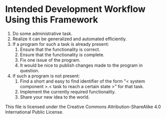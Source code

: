 # Intended Development Workflow Using this Framework
1. Do some administrative task.
1. Realize it can be generalized and automated efficiently.
1. If a program for such a task is already present: 
   1. Ensure that the functionality is correct.
   1. Ensure that the functionality is complete.
   1. Fix one issue of the program.   
   1. It would be nice to publish changes made to the program in question.
1. If such a program is not present: 
   1. Find a short and easy to find identifier of the form "< system component >.< task to reach a certain state >" for that task.
   1. Implement the currently required functionality.
   1. Share your new idea to the world.

This file is licensed under the Creative Commons Attribution-ShareAlike 4.0 International Public License.
